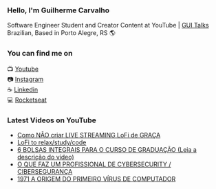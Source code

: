 ### Hello, I'm Guilherme Carvalho

Software Engineer Student and Creator Content at YouTube | [GUI Talks](https://www.youtube.com/c/GUITalks) <br>
Brazilian, Based in Porto Alegre, RS 🌎

### You can find me on

📺 [Youtube](https://www.youtube.com/c/CarreiraDev/) <br>
📷 [Instagram](https://www.instagram.com/carreiradev_/) <br>
☕ [Linkedin](https://www.linkedin.com/in/carreiradev/) <br>
💻 [Rocketseat](https://app.rocketseat.com.br/me/guilhermecarvalho) <br>


### Latest Videos on YouTube

<!-- YOUTUBE:START -->
- [Como NÃO criar LIVE STREAMING LoFi de GRAÇA](https://www.youtube.com/watch?v=PGAL0AtYBC8)
- [LoFi to relax/study/code](https://www.youtube.com/watch?v=KR8QD1lpJUU)
- [6 BOLSAS INTEGRAIS PARA O CURSO DE GRADUAÇÃO (Leia a descrição do vídeo)](https://www.youtube.com/watch?v=z-FnBJrHxBc)
- [O QUE FAZ UM PROFISSIONAL DE CYBERSECURITY / CIBERSEGURANÇA](https://www.youtube.com/watch?v=7JRZqm2aw28)
- [1971 A ORIGEM DO PRIMEIRO VÍRUS DE COMPUTADOR](https://www.youtube.com/watch?v=2d0NtYBi6-g)
<!-- YOUTUBE:END -->
